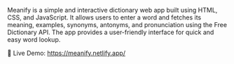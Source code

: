 Meanify is a simple and interactive dictionary web app built using HTML, CSS, and JavaScript. It allows users to enter a word and fetches its meaning, examples, synonyms, antonyms, 
and pronunciation using the Free Dictionary API. The app provides a user-friendly interface for quick and easy word lookup.

🔗 Live Demo: https://meanify.netlify.app/
